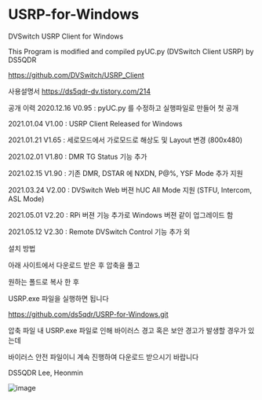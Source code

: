 # USRP-for-Windows
DVSwitch USRP Client for Windows

This Program is modified and compiled pyUC.py (DVSwitch Client USRP) by DS5QDR 

https://github.com/DVSwitch/USRP_Client



사용설명서
https://ds5qdr-dv.tistory.com/214


공개 이력
2020.12.16 V0.95 : pyUC.py 를 수정하고 실행파일로 만들어 첫 공개

2021.01.04 V1.00 : USRP Client Released for Windows

2021.01.21 V1.65 : 세로모드에서 가로모드로 해상도 및 Layout 변경 (800x480)

2021.02.01 V1.80 : DMR TG Status 기능 추가

2021.02.15 V1.90 : 기존 DMR, DSTAR 에 NXDN, P@%, YSF Mode 추가 지원

2021.03.24 V2.00 : DVSwitch Web 버젼 hUC All Mode 지원 (STFU, Intercom, ASL Mode) 

2021.05.01 V2.20 : RPi 버젼 기능 추가로 Windows 버젼 같이 업그레이드 함

2021.05.12 V2.30 : Remote DVSwitch Control 기능 추가 외






설치 방법

아래 사이트에서 다운로드 받은 후 압축을 풀고

원하는 폴드로 복사 한 후

USRP.exe 파일을 실행하면 됩니다

https://github.com/ds5qdr/USRP-for-Windows.git
 



압축 파일 내 USRP.exe 파일로 인해 바이러스 경고 혹은 보안 경고가 발생할 경우가 있는데 

바이러스 안전 파일이니 계속 진행하여 다운로드 받으시기 바랍니다



DS5QDR Lee, Heonmin

![image](https://user-images.githubusercontent.com/64110724/117847601-75cf1200-b2bd-11eb-879e-765f00075485.png)
